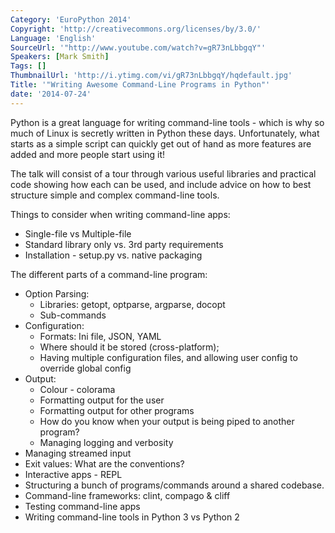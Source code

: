 ```yaml
---
Category: 'EuroPython 2014'
Copyright: 'http://creativecommons.org/licenses/by/3.0/'
Language: 'English'
SourceUrl: '"http://www.youtube.com/watch?v=gR73nLbbgqY"'
Speakers: [Mark Smith]
Tags: []
ThumbnailUrl: 'http://i.ytimg.com/vi/gR73nLbbgqY/hqdefault.jpg'
Title: '"Writing Awesome Command-Line Programs in Python"'
date: '2014-07-24'
---
```

Python is a great language for writing command-line tools - which is why so much of Linux is secretly written in Python these days. Unfortunately, what starts as a simple script can quickly get out of hand as more features are added and more people start using it!

The talk will consist of a tour through various useful libraries and practical code showing how each can be used, and include advice on how to best structure simple and complex command-line tools.

Things to consider when writing command-line apps:

* Single-file vs Multiple-file
* Standard library only vs. 3rd party requirements
* Installation - setup.py vs. native packaging

The different parts of a command-line program:

* Option Parsing:
    * Libraries: getopt, optparse, argparse, docopt
    * Sub-commands
* Configuration:
    * Formats: Ini file, JSON, YAML
    * Where should it be stored (cross-platform);
    * Having multiple configuration files, and allowing user config to override global config
* Output:
    * Colour - colorama
    * Formatting output for the user
    * Formatting output for other programs
    * How do you know when your output is being piped to another program?
    * Managing logging and verbosity
* Managing streamed input
* Exit values: What are the conventions?
* Interactive apps - REPL
* Structuring a bunch of programs/commands around a shared codebase.
* Command-line frameworks: clint, compago & cliff
* Testing command-line apps
* Writing command-line tools in Python 3 vs Python 2